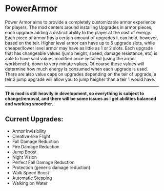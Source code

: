# PowerArmor
Power Armor aims to provide a completely customizable armor experience for players. The mod centers around installing Upgrades in armor pieces, each upgrade adding a distinct ability to the player at the cost of energy. Each piece of armor has a certain amount of upgrades it can hold, however, based on the teir. Higher level armor can have up to 5 upgrade slots, while cheaper/lower level armor may have as little as 1 or 2 slots.
Each upgrade that has changeable values (jump height, speed, damage resistance, etc) is able to have said values modified once installed (using the armor workbench), down to very minute values. Of course these values will determine how much energy is consumed when each upgrade is used.
There are also value caps on upgrades depending on the teir of upgrade; a teir 2 jump upgrade will allow you to jump heigher than a teir 1 would have.
___
**This mod is still heavily in development, so everything is subject to change/removal, and there will be some issues as I get abilities balanced and working smoother.**

Current Upgrades:
------------------
* Armor Invisibility
* Creative-like Flight
* Fall Damage Reduction
* Fire Damage Reduction
* Jump Boost
* Night Vision
* Perfect Fall Damage Reduction
* Protection (generic damage reduction)
* Walk Speed Boost
* Automatic Stepping
* Walking on Water
